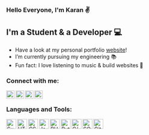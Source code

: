 ### Hello Everyone, I'm Karan ✌

## I'm a Student & a Developer 💻

-  Have a look at my personal portfolio [website]!
-  I’m currently pursuing my engineering 📚
-  Fun fact: I love listening to music & build websites 🎵

### Connect with me:

[<img align="left" alt="Karan Dhiman | Instagram" width="22px" src="https://image.flaticon.com/icons/png/512/174/174855.png" />][instagram]
[<img align="left" alt="Karan Dhiman | Twitter" width="22px" src="https://image.flaticon.com/icons/png/512/145/145812.png" />][twitter]
[<img align="left" alt="Karan Dhiman | LinkedIn" width="22px" src="https://image.flaticon.com/icons/png/512/179/179330.png" />][linkedin]
[<img align="left" alt="Karan Dhiman | Google scholar" width="22px" src="https://image.flaticon.com/icons/png/512/104/104077.png" />][googlescholar]

<br />

### Languages and Tools:

[<img align="left" alt="Sublime" width="26px" src="https://img.icons8.com/fluent/48/000000/sublime-text.png" />][sublime]
[<img align="left" alt="HTML5" width="26px" src="https://image.flaticon.com/icons/png/512/226/226269.png" />][html5]
[<img align="left" alt="CSS3" width="26px" src="https://image.flaticon.com/icons/png/512/732/732190.png" />][css3]
[<img align="left" alt="JavaScript" width="26px" src="https://image.flaticon.com/icons/png/512/2305/2305893.png" />][javascript]
[<img align="left" alt="PHP" width="26px" src="https://image.flaticon.com/icons/png/512/2721/2721279.png" />][php]
[<img align="left" alt="Python" width="26px" src="https://image.flaticon.com/icons/png/512/919/919852.png" />][python]
[<img align="left" alt="C/C++" width="26px" src="https://image.flaticon.com/icons/png/512/541/541574.png" />][c]
[<img align="left" alt="SQL" width="26px" src="https://image.flaticon.com/icons/png/512/2305/2305934.png" />][sql]
[<img align="left" alt="GitHub" width="26px" src="https://image.flaticon.com/icons/png/512/733/733553.png" />][github]

[website]: https://karan-dhiman.github.io/Responsive-Portfolio-Website
[sublime]: https://www.sublimetext.com/
[instagram]: https://www.instagram.com/karan_dhiman._
[twitter]: https://twitter.com/karan_dhiman_7
[linkedin]: https://www.linkedin.com/in/karan-s-dhiman
[googlescholar]: https://scholar.google.com/citations?user=kKNKmqgAAAAJ&hl=en
[visualstudio]: https://visualstudio.microsoft.com
[html5]: https://www.w3schools.com/html/
[css3]: https://www.w3schools.com/css/
[javascript]: https://www.w3schools.com/js/DEFAULT.asp
[python]: https://www.w3schools.com/python/
[c]: https://www.tutorialspoint.com/cprogramming/index.htm
[sql]: https://www.w3schools.com/sql/default.Asp
[php]: https://www.w3schools.com/php/php_mysql_intro.asp
[github]: https://github.com/


